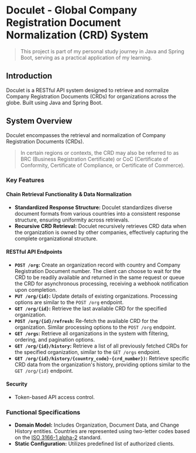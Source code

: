 # Doculet - Global Company Registration Document Normalization (CRD) System

> This project is part of my personal study journey in Java and Spring Boot, serving as a practical application of my learning.

## Introduction
Doculet is a RESTful API system designed to retrieve and normalize Company Registration Documents (CRDs) for organizations across the globe. Built using Java and Spring Boot.

## System Overview
Doculet encompasses the retrieval and normalization of Company Registration Documents (CRDs).

> In certain regions or contexts, the CRD may also be referred to as BRC (Business Registration Certificate) or CoC (Certificate of Conformity, Certificate of Compliance, or Certificate of Commerce).

### Key Features

#### Chain Retrieval Functionality & Data Normalization
- **Standardized Response Structure:** Doculet standardizes diverse document formats from various countries into a consistent response structure, ensuring uniformity across retrievals.
- **Recursive CRD Retrieval:** Doculet recursively retrieves CRD data when the organization is owned by other companies, effectively capturing the complete organizational structure.

#### RESTful API Endpoints
- **`POST /org`:** Create an organization record with country and Company Registration Document number. The client can choose to wait for the CRD to be readily available and returned in the same request or queue the CRD for asynchronous processing, receiving a webhook notification upon completion.
- **`PUT /org/{id}`:** Update details of existing organizations. Processing options are similar to the `POST /org` endpoint.
- **`GET /org/{id}`:** Retrieve the last available CRD for the specified organization.
- **`POST /org/{id}/refresh`:** Re-fetch the available CRD for the organization. Similar processing options to the `POST /org` endpoint.
- **`GET /orgs`:** Retrieve all organizations in the system with filtering, ordering, and pagination options.
- **`GET /org/{id}/history`:** Retrieve a list of all previously fetched CRDs for the specified organization, similar to the `GET /orgs` endpoint.
- **`GET /org/{id}/history/{country_code}-{crd_number})`:** Retrieve specific CRD data from the organization's history, providing options similar to the `GET /org/{id}` endpoint.

#### Security
- Token-based API access control.

### Functional Specifications
- **Domain Model:** Includes Organization, Document Data, and Change History entities. Countries are represented using two-letter codes based on the [ISO 3166-1 alpha-2](https://en.wikipedia.org/wiki/ISO_3166-1_alpha-2) standard.
- **Static Configuration:** Utilizes predefined list of authorized clients.
